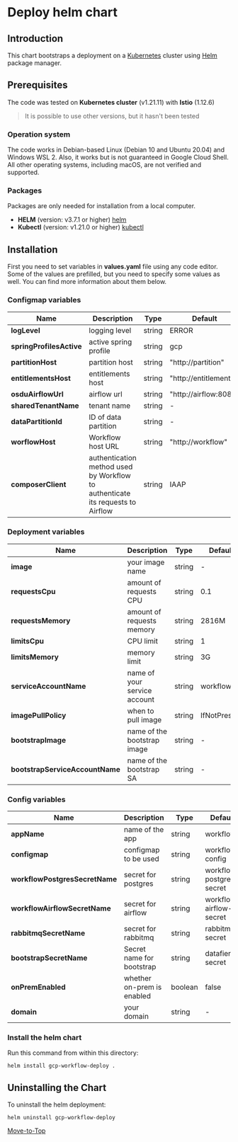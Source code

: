 <!--- Deploy -->

# Deploy helm chart

## Introduction

This chart bootstraps a deployment on a [Kubernetes](https://kubernetes.io) cluster using [Helm](https://helm.sh) package manager.

## Prerequisites

The code was tested on **Kubernetes cluster** (v1.21.11) with **Istio** (1.12.6)

> It is possible to use other versions, but it hasn't been tested

### Operation system

The code works in Debian-based Linux (Debian 10 and Ubuntu 20.04) and Windows WSL 2. Also, it works but is not guaranteed in Google Cloud Shell. All other operating systems, including macOS, are not verified and supported.

### Packages

Packages are only needed for installation from a local computer.

- **HELM** (version: v3.7.1 or higher) [helm](https://helm.sh/docs/intro/install/)
- **Kubectl** (version: v1.21.0 or higher) [kubectl](https://kubernetes.io/docs/tasks/tools/#kubectl)

## Installation

First you need to set variables in **values.yaml** file using any code editor. Some of the values are prefilled, but you need to specify some values as well. You can find more information about them below.

### Configmap variables

| Name                     | Description           | Type   | Default               | Required |
| ------------------------ | --------------------- | ------ | --------------------- | -------- |
| **logLevel**             | logging level         | string | ERROR                  | yes      |
| **springProfilesActive** | active spring profile | string | gcp                   | yes      |
| **partitionHost**        | partition host        | string | "http://partition"    | yes      |
| **entitlementsHost**     | entitlements host     | string | "http://entitlements" | yes      |
| **osduAirflowUrl**       | airflow url           | string | "http://airflow:8080" | yes      |
| **sharedTenantName**     | tenant name           | string | -                     | yes      |
| **dataPartitionId** | ID of data partition | string | -                | yes      |
| **worflowHost**     | Workflow host URL    | string | "http://workflow" | yes      |
| **composerClient**  | authentication method used by Workflow to authenticate its requests to Airflow | string | IAAP | no |

### Deployment variables

| Name                   | Description                  | Type   | Default      | Required |
| ---------------------- | ---------------------------- | ------ | ------------ | -------- |
| **image**              | your image name              | string | -            | yes      |
| **requestsCpu**        | amount of requests CPU       | string | 0.1          | yes      |
| **requestsMemory**     | amount of requests memory    | string | 2816M        | yes      |
| **limitsCpu**          | CPU limit                    | string | 1            | yes      |
| **limitsMemory**       | memory limit                 | string | 3G           | yes      |
| **serviceAccountName** | name of your service account | string | workflow     | yes      |
| **imagePullPolicy**    | when to pull image           | string | IfNotPresent | yes      |
| **bootstrapImage**              | name of the bootstrap image | string | -       | yes      |
| **bootstrapServiceAccountName** | name of the bootstrap SA    | string | -       | yes      |

### Config variables

| Name                           | Description                | Type    | Default                  | Required |
| ------------------------------ | -------------------------- | ------- | ------------------------ | -------- |
| **appName**                    | name of the app            | string  | workflow                 | yes      |
| **configmap**                  | configmap to be used       | string  | workflow-config          | yes      |
| **workflowPostgresSecretName** | secret for postgres        | string  | workflow-postgres-secret | yes      |
| **workflowAirflowSecretName**  | secret for airflow         | string  | workflow-airflow-secret  | yes      |
| **rabbitmqSecretName**         | secret for rabbitmq        | string  | rabbitmq-secret          | yes      |
| **bootstrapSecretName**        | Secret name for bootstrap  | string  | datafier-secret          | yes      |
| **onPremEnabled**              | whether on-prem is enabled | boolean | false                    | yes      |
| **domain**                     | your domain                | string  | -                        | yes      |

### Install the helm chart

Run this command from within this directory:

```console
helm install gcp-workflow-deploy .
```

## Uninstalling the Chart

To uninstall the helm deployment:

```console
helm uninstall gcp-workflow-deploy
```

[Move-to-Top](#deploy-helm-chart)
